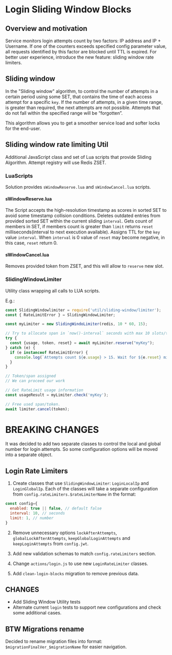 # Login Sliding Window Blocks

## Overview and motivation
Service monitors login attempts count by two factors: IP address and IP + Username.
If one of the counters exceeds specified config parameter value, all requests identified by this factor
are blocked until TTL is expired. For better user experience, introduce the new feature: sliding window rate limiters.

## Sliding window
In the "Sliding window" algorithm, to control the number of attempts in a certain period using some SET, that contains the time of each access attempt for a specific `key`.
If the number of attempts, in a given time range, is greater than required, the next attempts are not possible.
Attempts that do not fall within the specified range will be “forgotten”. 

This algorithm allows you to get a smoother service load and softer locks for the end-user.

## Sliding window rate limiting Util
Additional JavaScript class and set of Lua scripts that provide Sliding Algorithm.
Attempt registry will use Redis ZSET.

### LuaScripts
Solution provides `sWindowReserve.lua` and `sWindowCancel.lua` scripts.

#### sWindowReserve.lua
The Script accepts the high-resolution timestamp as scores in sorted SET to avoid some timestamp collision conditions.
Deletes outdated entries from provided sorted SET within the current sliding `interval`.
Gets count of members in SET, if members count is greater than `limit` returns `reset` milliseconds(interval to next execution available).
Assigns TTL for the `key` value `interval`.
When `interval` is 0 value of `reset` may become negative, in this case, `reset` return 0.

#### sWindowCancel.lua
Removes provided token from ZSET, and this will allow to `reserve` new slot.

### SlidingWindowLimiter
Utility class wrapping all calls to LUA scripts.

E.g.:
```javascript
const SlidingWindowlimiter = require('util/sliding-window/limiter');
const { RateLimitError } = SlidingWindowLimiter;

const myLimiter = new SlidingWindoLimiter(redis, 10 * 60, 15);

// Try to allocate span in `now()-interval` seconds with max 10 slots/tokens
try {
  const {usage, token, reset} = await myLimiter.reserve("myKey");
} catch (e) {
  if (e instanceof RateLimitError) {
    console.log(`Attempts count ${e.usage} > 15. Wait for ${e.reset} milliseconds`)
  }
}

// Token/span assigned
// We can proceed our work

// Get RateLimit usage information
const usageResult = myLimiter.check('myKey');

// Free used span/token.
await limiter.cancel(token);
```

# BREAKING CHANGES
It was decided to add two separate classes to control the local and global number for login attempts.
So some configuration options will be moved into a separate object.

## Login Rate Limiters
1. Create classes that use `SlidingWindowLimiter`: `LoginLocalIp` and `LoginGlobalIp`.
Each of the classes will take a separate configuration from `config.rateLimiters.$rateLimiterName` in the format:
  ```javascript
  const config={
    enabled: true || false, // default false
    interval: 10, // seconds
    limit: 1, // number
  }
  ```

2. Remove unnecessary options `lockAfterAttempts`, `globalLockAfterAttempts`, `keepGlobalLoginAttempts` and `keepLoginAttempts` from `config.jwt`.

3. Add new validation schemas to match `config.rateLimiters` section.
4. Change `actions/login.js` to use new `LoginRateLimiter` classes.
5. Add `clean-login-blocks` migration to remove previous data.

## CHANGES
* Add Sliding Window Utility tests
* Alternate current `login` tests to support new configurations and check some additional cases.

## BTW Migrations rename
Decided to rename migration files into format: `$migrationFinalVer_$migrationName` for easier navigation.

